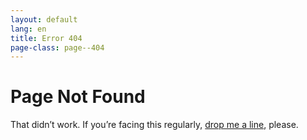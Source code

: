 ```yaml
---
layout: default
lang: en
title: Error 404
page-class: page--404
---
```

# Page Not Found

That didn’t work. If you’re facing this regularly, [drop me a line](mailto:phrudloff@gmail.com), please.
